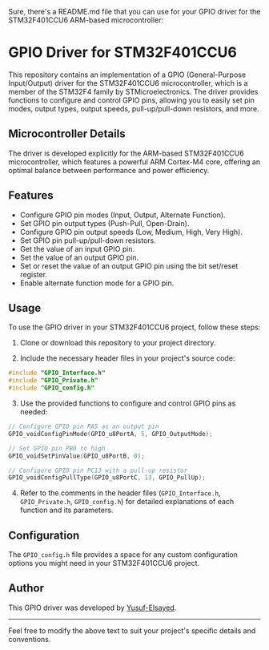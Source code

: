 Sure, there's a README.md file that you can use for your GPIO driver for the STM32F401CCU6 ARM-based microcontroller:

# GPIO Driver for STM32F401CCU6

This repository contains an implementation of a GPIO (General-Purpose Input/Output) driver for the STM32F401CCU6 microcontroller, which is a member of the STM32F4 family by STMicroelectronics. The driver provides functions to configure and control GPIO pins, allowing you to easily set pin modes, output types, output speeds, pull-up/pull-down resistors, and more.

## Microcontroller Details

The driver is developed explicitly for the ARM-based STM32F401CCU6 microcontroller, which features a powerful ARM Cortex-M4 core, offering an optimal balance between performance and power efficiency.

## Features

- Configure GPIO pin modes (Input, Output, Alternate Function).
- Set GPIO pin output types (Push-Pull, Open-Drain).
- Configure GPIO pin output speeds (Low, Medium, High, Very High).
- Set GPIO pin pull-up/pull-down resistors.
- Get the value of an input GPIO pin.
- Set the value of an output GPIO pin.
- Set or reset the value of an output GPIO pin using the bit set/reset register.
- Enable alternate function mode for a GPIO pin.

## Usage

To use the GPIO driver in your STM32F401CCU6 project, follow these steps:

1. Clone or download this repository to your project directory.

2. Include the necessary header files in your project's source code:

```c
#include "GPIO_Interface.h"
#include "GPIO_Private.h"
#include "GPIO_config.h"
```

3. Use the provided functions to configure and control GPIO pins as needed:

```c
// Configure GPIO pin PA5 as an output pin
GPIO_voidConfigPinMode(GPIO_u8PortA, 5, GPIO_OutputMode);

// Set GPIO pin PB0 to high
GPIO_voidSetPinValue(GPIO_u8PortB, 0);

// Configure GPIO pin PC13 with a pull-up resistor
GPIO_voidConfigPullType(GPIO_u8PortC, 13, GPIO_PullUp);
```

4. Refer to the comments in the header files (`GPIO_Interface.h`, `GPIO_Private.h`, `GPIO_config.h`) for detailed explanations of each function and its parameters.

## Configuration

The `GPIO_config.h` file provides a space for any custom configuration options you might need in your STM32F401CCU6 project.

## Author

This GPIO driver was developed by [Yusuf-Elsayed](https://github.com/Yusuf-Elsayed).

---

Feel free to modify the above text to suit your project's specific details and conventions.
```
